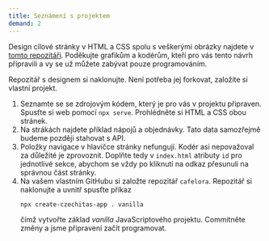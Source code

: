 ```yaml
---
title: Seznámení s projektem
demand: 2
---
```


Design cílové stránky v HTML a CSS spolu s veškerými obrázky najdete v [tomto repozitáři](https://github.com/Czechitas-podklady-WEB/Cafe-Lora). Poděkujte grafikům a kodérům, kteří pro vás tento návrh připravili a vy se už můžete zabývat pouze programováním. 

Repozitář s designem si naklonujte. Není potřeba jej forkovat, založíte si vlastní projekt.

1. Seznamte se se zdrojovým kódem, který je pro vás v projektu připraven. Spusťte si web pomocí `npx serve`. Prohlédněte si HTML a CSS obou stránek.
1. Na strákách najdete příklad nápojů a objednávky. Tato data samozřejmě budeme později stahovat s API.
1. Položky navigace v hlavičce stránky nefungují. Kodér asi nepovažoval za důležité je zprovoznit. Doplňte tedy v `index.html` atributy `id` pro jednotlivé sekce, abychom se vždy po kliknutí na odkaz přesunuli na správnou část stránky.
1. Na vašem vlastním GitHubu si založte repozitář `cafelora`. Repozitář si naklonujte a uvnitř spusťte příkaz 
   ```
   npx create-czechitas-app . vanilla
   ```
   čímž vytvořte základ *vanilla* JavaScriptového projektu. Commitněte změny a jsme připravení začít programovat.

